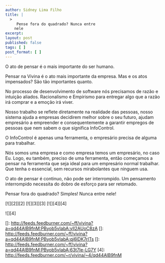 ```yaml
---
author: Sidney Lima Filho
title: |
  >
     Pense fora do quadrado? Nunca entre
    nele
excerpt:
layout: post
published: false
tags: [ ]
post_format: [ ]
---
```

O ato de pensar é o mais importante do ser humano. </p> 
Pensar na Vivina é o ato mais importante da empresa. Mas e os atos impensados? São tão importantes quanto. 

No processo de desenvolvimento de software nós precisamos de razão e intuição aliados. Racionalismo e Empirismo para entregar algo que a razão irá comprar e a emoção irá viver. 

Nosso trabalho se reflete diretamente na realidade das pessoas, nosso sistema ajuda a empresas decidirem melhor sobre o seu futuro, ajudam empresário a empreender e consequentemente a garantir empregos de pessoas que nem sabem o que significa InfoControl. 

O InfoControl é apenas uma ferramenta, o empresário precisa de alguma para trabalhar. 

Nós somos uma empresa e como empresa temos um empresário, no caso Eu. Logo, eu também, preciso de uma ferramenta, então começamos a pensar na ferramenta que seja ideal para um empresário normal trabalhar. Que tenha o essencial, sem recursos mirabolantes que ninguem usa. 

O ato de pensar é continuo, não pode ser interrompido. Um pensamento interrompido necessita do dobro de esforço para ser retomado. 

Pensar fora do quadrado? Simples! Nunca entre nele!

[![][2]</img>][2] [![][3]</img>][3] [![][4]</img>][4] 

![][4]

 []: http://feeds.feedburner.com/~ff/vivina?a=qd44AlB9fnM:PByob5vIabA:yIl2AUoC8zA
 []: http://feeds.feedburner.com/~ff/vivina?a=qd44AlB9fnM:PByob5vIabA:qj6IDK7rITs
 []: http://feeds.feedburner.com/~ff/vivina?a=qd44AlB9fnM:PByob5vIabA:63t7Ie-LG7Y
 [4]: http://feeds.feedburner.com/~r/vivina/~4/qd44AlB9fnM